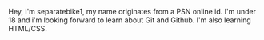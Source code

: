 Hey, i'm separatebike1, my name originates from a PSN online id.
I'm under 18 and i'm looking forward to learn about Git and Github.
I'm also learning HTML/CSS.
